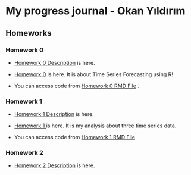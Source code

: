 # My progress journal - Okan Yıldırım

## Homeworks 

### Homework 0
 
 + [Homework 0 Description](https://bu-ie-360.github.io/spring21-okanyildirimm/Homeworks/Homework%200/IE360_Spring21_Homework0.pdf) is here. 
 
 + [Homework 0](https://bu-ie-360.github.io/spring21-okanyildirimm/Homeworks/Homework%200/Homework%200.html) is here. It is about Time Series Forecasting using R!

 + You can access code from [Homework 0 RMD File](https://bu-ie-360.github.io/spring21-okanyildirimm/Homeworks/Homework%200/Homework%200.Rmd) . 

### Homework 1

 + [Homework 1 Description](https://bu-ie-360.github.io/spring21-okanyildirimm/Homeworks/Homework%201/IE360_Fall20_HW1.pdf) is here.  

 + [Homework 1 ](https://bu-ie-360.github.io/spring21-okanyildirimm/Homeworks/Homework%201/Homework-1.html) is here. It is my analysis about three time series data.

 + You can access code from [Homework 1 RMD File](https://bu-ie-360.github.io/spring21-okanyildirimm/Homeworks/Homework%201/Homework%201.Rmd) .

### Homework 2
 
 + [Homework 2 Description](https://bu-ie-360.github.io/spring21-okanyildirimm/Homeworks/Homework%202/IE360_Spring21_HW2.pdf) is here.  
